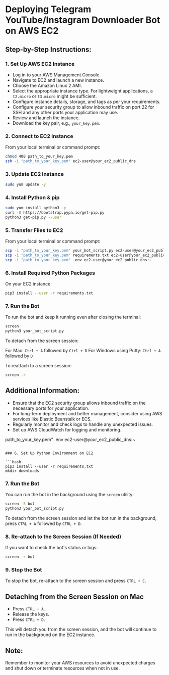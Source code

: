 
# Deploying Telegram YouTube/Instagram Downloader Bot on AWS EC2

## Step-by-Step Instructions:

### 1. Set Up AWS EC2 Instance
- Log in to your AWS Management Console.
- Navigate to EC2 and launch a new instance.
- Choose the Amazon Linux 2 AMI.
- Select the appropriate instance type. For lightweight applications, a `t2.micro` or `t3.micro` might be sufficient.
- Configure instance details, storage, and tags as per your requirements.
- Configure your security group to allow inbound traffic on port 22 for SSH and any other ports your application may use.
- Review and launch the instance.
- Download the key pair, e.g., `your_key.pem`.

### 2. Connect to EC2 Instance
From your local terminal or command prompt:

```bash
chmod 400 path_to_your_key.pem
ssh -i "path_to_your_key.pem" ec2-user@your_ec2_public_dns
```

### 3. Update EC2 Instance

```bash
sudo yum update -y
```

### 4. Install Python & pip

```bash
sudo yum install python3 -y
curl -O https://bootstrap.pypa.io/get-pip.py
python3 get-pip.py --user
```

### 5. Transfer Files to EC2

From your local terminal or command prompt:

```bash
scp -i "path_to_your_key.pem" your_bot_script.py ec2-user@your_ec2_public_dns:~
scp -i "path_to_your_key.pem" requirements.txt ec2-user@your_ec2_public_dns:~
scp -i "path_to_your_key.pem" .env ec2-user@your_ec2_public_dns:~
```

### 6. Install Required Python Packages

On your EC2 instance:

```bash
pip3 install --user -r requirements.txt
```

### 7. Run the Bot

To run the bot and keep it running even after closing the terminal:

```bash
screen
python3 your_bot_script.py
```

To detach from the screen session:

For Mac: `Ctrl + A` followed by `Ctrl + D`
For Windows using Putty: `Ctrl + A` followed by `D`

To reattach to a screen session:

```bash
screen -r
```

## Additional Information:

- Ensure that the EC2 security group allows inbound traffic on the necessary ports for your application.
- For long-term deployment and better management, consider using AWS services like Elastic Beanstalk or ECS.
- Regularly monitor and check logs to handle any unexpected issues.
- Set up AWS CloudWatch for logging and monitoring.


path_to_your_key.pem" .env ec2-user@your_ec2_public_dns:~
```

### 6. Set Up Python Environment on EC2

```bash
pip3 install --user -r requirements.txt
mkdir downloads
```

### 7. Run the Bot

You can run the bot in the background using the `screen` utility:

```bash
screen -S bot
python3 your_bot_script.py
```

To detach from the screen session and let the bot run in the background, press `CTRL + A` followed by `CTRL + D`.

### 8. Re-attach to the Screen Session (If Needed)

If you want to check the bot's status or logs:

```bash
screen -r bot
```

### 9. Stop the Bot

To stop the bot, re-attach to the screen session and press `CTRL + C`.

## Detaching from the Screen Session on Mac

- Press `CTRL + A`.
- Release the keys.
- Press `CTRL + D`.

This will detach you from the screen session, and the bot will continue to run in the background on the EC2 instance.

## Note:

Remember to monitor your AWS resources to avoid unexpected charges and shut down or terminate resources when not in use.

